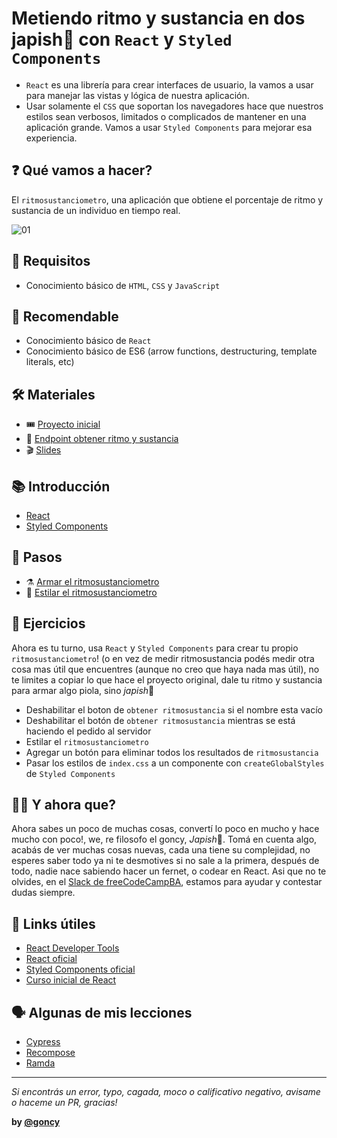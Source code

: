 # Metiendo ritmo y sustancia en dos japish👋 con `React` y `Styled Components`
* `React` es una librería para crear interfaces de usuario, la vamos a usar para manejar las vistas y lógica de nuestra aplicación.
* Usar solamente el `CSS` que soportan los navegadores hace que nuestros estilos sean verbosos, limitados o complicados de mantener en una aplicación grande.
Vamos a usar `Styled Components` para mejorar esa experiencia.

## ❓ Qué vamos a hacer?
El `ritmosustanciometro`, una aplicación que obtiene el porcentaje de ritmo y sustancia de un individuo en tiempo real.

![01](./docs/assets/00-ritmosustanciometro.gif)

## 🎯 Requisitos
* Conocimiento básico de `HTML`, `CSS` y `JavaScript`

## 🍪 Recomendable
* Conocimiento básico de `React`
* Conocimiento básico de ES6 (arrow functions, destructuring, template literals, etc)

## 🛠 Materiales
* 🎟 [Proyecto inicial](https://codesandbox.io/s/cliente-ritmosustanciometro-n61hr)
* 🔗 [Endpoint obtener ritmo y sustancia](https://xb8ek.sse.codesandbox.io/)
* 🎬 [Slides](https://docs.google.com/presentation/d/1LtpsEyeeFJA-MUaAnACV1H_W9Dr0K6EXSgXF0i9xQyo/edit#slide=id.g37ccca1cd0_0_16)

## 📚 Introducción
* [React](./docs/tools/react.md)
* [Styled Components](./docs/tools/styled-components.md)

## 👣 Pasos
* ⚗️ [Armar el ritmosustanciometro](./docs/steps/01-armar-ritmosustanciometro.md)
* 🎨 [Estilar el ritmosustanciometro](./docs/steps/02-estilar-ritmosustanciometro.md)

## 📝 Ejercicios
Ahora es tu turno, usa `React` y `Styled Components` para crear tu propio `ritmosustanciometro`! (o en vez de medir ritmosustancia podés medir otra cosa mas útil que encuentres (aunque no creo que haya nada mas útil), no te limites a copiar lo que hace el proyecto original, dale tu ritmo y sustancia para armar algo piola, sino *japish*👋

* Deshabilitar el boton de `obtener ritmosustancia` si el nombre esta vacío
* Deshabilitar el botón de `obtener ritmosustancia` mientras se está haciendo el pedido al servidor
* Estilar el `ritmosustanciometro`
* Agregar un botón para eliminar todos los resultados de `ritmosustancia`
* Pasar los estilos de `index.css` a un componente con `createGlobalStyles` de `Styled Components`

## 🤷‍♂️ Y ahora que?
Ahora sabes un poco de muchas cosas, convertí lo poco en mucho y hace mucho con poco!, we, re filosofo el goncy, *Japish*👋. Tomá en cuenta algo, acabás de ver muchas cosas nuevas, cada una tiene su complejidad, no esperes saber todo ya ni te desmotives si no sale a la primera, después de todo, nadie nace sabiendo hacer un fernet, o codear en React. Asi que no te olvides, en el [Slack de freeCodeCampBA](https://freecodecampba.org/chat/), estamos para ayudar y contestar dudas siempre.

## 🔗 Links útiles
* [React Developer Tools](https://chrome.google.com/webstore/detail/react-developer-tools/fmkadmapgofadopljbjfkapdkoienihi)
* [React oficial](https://reactjs.org/)
* [Styled Components oficial](https://www.styled-components.com/)
* [Curso inicial de React](https://egghead.io/courses/the-beginner-s-guide-to-reactjs)

## 🗣 Algunas de mis lecciones
* [Cypress](https://github.com/goncy/cypress-lesson)
* [Recompose](https://github.com/goncy/recompose-lesson)
* [Ramda](https://github.com/goncy/ramda-lesson)

---
*Si encontrás un error, typo, cagada, moco o calificativo negativo, avisame o haceme un PR, gracias!*

**by [@goncy](http://github.com/goncy)**
